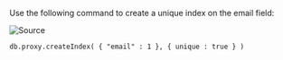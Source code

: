 Use the following command to create a unique index on the email field:

![Source](https://docs.mongodb.com/manual/tutorial/unique-constraints-on-arbitrary-fields/)

    db.proxy.createIndex( { "email" : 1 }, { unique : true } )